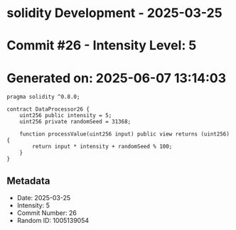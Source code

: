 ﻿# solidity Development - 2025-03-25
# Commit #26 - Intensity Level: 5
# Generated on: 2025-06-07 13:14:03
```solidity
pragma solidity ^0.8.0;

contract DataProcessor26 {
    uint256 public intensity = 5;
    uint256 private randomSeed = 31368;

    function processValue(uint256 input) public view returns (uint256) {
        return input * intensity + randomSeed % 100;
    }
}
```
## Metadata
- Date: 2025-03-25
- Intensity: 5
- Commit Number: 26
- Random ID: 1005139054
